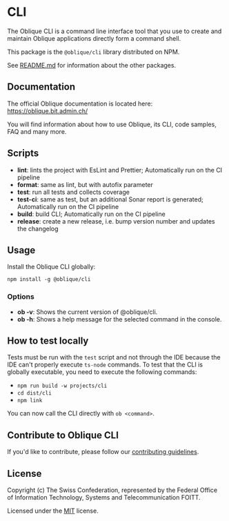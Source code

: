 # CLI

The Oblique CLI is a command line interface tool that you use to create and maintain Oblique applications directly form a command shell.

This package is the `@oblique/cli` library distributed on NPM.

See [README.md](../../README.md) for information about the other packages.

## Documentation

The official Oblique documentation is located here: <https://oblique.bit.admin.ch/>

You will find information about how to use Oblique, its CLI, code samples, FAQ and many more.

## Scripts

- **lint**: lints the project with EsLint and Prettier; Automatically run on the CI pipeline
- **format**: same as lint, but with autofix parameter
- **test**: run all tests and collects coverage
- **test-ci**: same as test, but an additional Sonar report is generated; Automatically run on the CI pipeline
- **build**: build CLI; Automatically run on the CI pipeline
- **release**: create a new release, i.e. bump version number and updates the changelog

## Usage

Install the Oblique CLI globally:

`npm install -g @oblique/cli`

### Options

- **ob -v**: Shows the current version of @oblique/cli.
- **ob -h**: Shows a help message for the selected command in the console.

## How to test locally

Tests must be run with the `test` script and not through the IDE because the IDE can't properly execute `ts-node` commands.
To test that the CLI is globally executable, you need to execute the following commands:

- `npm run build -w projects/cli`
- `cd dist/cli`
- `npm link`

You can now call the CLI directly with `ob <command>`.

## Contribute to Oblique CLI

If you'd like to contribute, please follow our [contributing guidelines](../../CONTRIBUTING.md).

## License

Copyright (c) The Swiss Confederation, represented by the Federal Office of Information Technology, Systems and Telecommunication FOITT.

Licensed under the [MIT](../../LICENSE) license.
